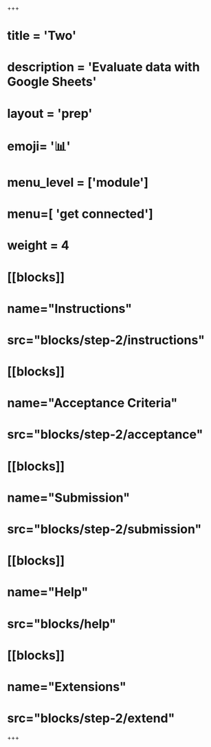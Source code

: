 +++
# title = 'Two'
# description = 'Evaluate data with Google Sheets'
# layout = 'prep'
# emoji= '📊'
# menu_level = ['module']
# menu=[ 'get connected']
# weight = 4
# [[blocks]]
# name="Instructions"
# src="blocks/step-2/instructions"
# [[blocks]]
# name="Acceptance Criteria"
# src="blocks/step-2/acceptance"
# [[blocks]]
# name="Submission"
# src="blocks/step-2/submission"
# [[blocks]]
# name="Help"
# src="blocks/help"
# [[blocks]]
# name="Extensions"
# src="blocks/step-2/extend"
+++
